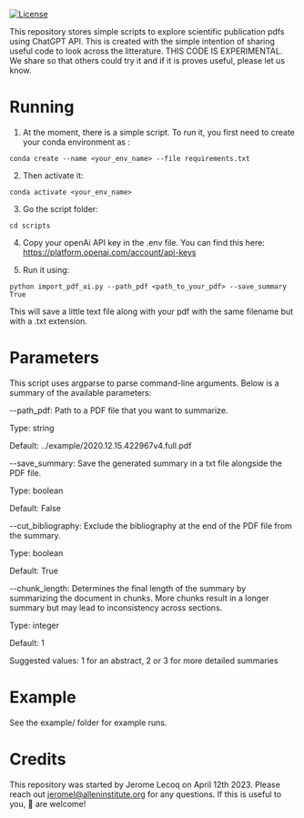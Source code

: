 [![License](https://img.shields.io/badge/license-MIT-brightgreen)](LICENSE)

This repository stores simple scripts to explore scientific publication pdfs using ChatGPT API. This is created with the simple intention of sharing useful code to look across the litterature. 
THIS CODE IS EXPERIMENTAL. We share so that others could try it and if it is proves useful, please let us know. 

Running
========================

1. At the moment, there is a simple script. To run it, you first need to create your conda environment as :

```conda create --name <your_env_name> --file requirements.txt```

2. Then activate it: 

```conda activate <your_env_name>```

3. Go the script folder:

```cd scripts```

4. Copy your openAi API key in the .env file. You can find this here: https://platform.openai.com/account/api-keys

5. Run it using:

```python import_pdf_ai.py --path_pdf <path_to_your_pdf> --save_summary True```

This will save a little text file along with your pdf with the same filename but with a .txt extension. 

Parameters
========================

This script uses argparse to parse command-line arguments. Below is a summary of the available parameters:

--path_pdf: Path to a PDF file that you want to summarize.

Type: string

Default: ../example/2020.12.15.422967v4.full.pdf

--save_summary: Save the generated summary in a txt file alongside the PDF file.

Type: boolean

Default: False

--cut_bibliography: Exclude the bibliography at the end of the PDF file from the summary.

Type: boolean

Default: True

--chunk_length: Determines the final length of the summary by summarizing the document in chunks. More chunks result in a longer summary but may lead to inconsistency across sections.

Type: integer

Default: 1

Suggested values: 1 for an abstract, 2 or 3 for more detailed summaries

Example
========================
See the example/ folder for example runs. 

Credits
========================
This repository was started by Jerome Lecoq on April 12th 2023. Please reach out jeromel@alleninstitute.org for any questions. If this is useful to you, :wave: are welcome!
